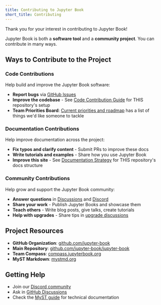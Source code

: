 ```yaml
---
title: Contributing to Jupyter Book
short_title: Contributing
---
```


Thank you for your interest in contributing to Jupyter Book!

Jupyter Book is both a **software tool** and a **community project**. You can contribute in many ways.

## Ways to Contribute to the Project

### Code Contributions

Help build and improve the Jupyter Book software:

- **Report bugs** via [GitHub Issues](https://github.com/jupyter-book/jupyter-book/issues)
- **Improve the codebase** - See [Code Contribution Guide](./contribute/code.md) for THIS repository's setup
- **Team Priorities Board**: [Current priorities and roadmap](https://github.com/orgs/jupyter-book/projects/1) has a list of things we'd like someone to tackle

### Documentation Contributions

Help improve documentation across the project:

- **Fix typos and clarify content** - Submit PRs to improve these docs
- **Write tutorials and examples** - Share how you use Jupyter Book
- **Improve this site** - See [Documentation Strategy](./contribute/docs.md) for THIS repository's docs structure

### Community Contributions

Help grow and support the Jupyter Book community:

- **Answer questions** in [Discussions](https://github.com/orgs/jupyter-book/discussions) and [Discord](https://discord.mystmd.org)
- **Share your work** - Publish Jupyter Books and showcase them
- **Teach others** - Write blog posts, give talks, create tutorials
- **Help with upgrades** - Share tips in [upgrade discussions](https://github.com/orgs/jupyter-book/discussions/categories/upgrading-jupyterbook)

## Project Resources

- **GitHub Organization**: [github.com/jupyter-book](https://github.com/jupyter-book)
- **Main Repository**: [github.com/jupyter-book/jupyter-book](https://github.com/jupyter-book/jupyter-book)
- **Team Compass**: [compass.jupyterbook.org](https://compass.jupyterbook.org)
- **MyST Markdown**: [mystmd.org](https://mystmd.org)


## Getting Help

- Join our [Discord community](https://discord.mystmd.org)
- Ask in [GitHub Discussions](https://github.com/orgs/jupyter-book/discussions)
- Check the [MyST guide](https://mystmd.org/guide) for technical documentation

